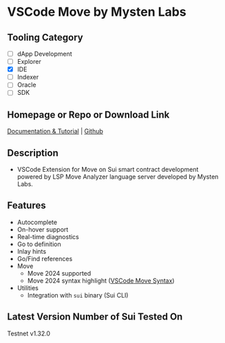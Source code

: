 # VSCode Move by Mysten Labs

## Tooling Category

- [ ] dApp Development
- [ ] Explorer
- [x] IDE
- [ ] Indexer
- [ ] Oracle
- [ ] SDK

## Homepage or Repo or Download Link

[Documentation & Tutorial](https://marketplace.visualstudio.com/items?itemName=mysten.move) | [Github](https://github.com/MystenLabs/sui/tree/main/external-crates/move/crates/move-analyzer)

## Description

- VSCode Extension for Move on Sui smart contract development powered by LSP Move Analyzer language server developed by Mysten Labs.

## Features

- Autocomplete
- On-hover support
- Real-time diagnostics
- Go to definition
- Inlay hints
- Go/Find references
- Move
    - Move 2024 supported
    - Move 2024 syntax highlight ([VSCode Move Syntax](https://marketplace.visualstudio.com/items?itemName=damirka.move-syntax))
- Utilities
    - Integration with `sui` binary (Sui CLI)

## Latest Version Number of Sui Tested On

Testnet v1.32.0